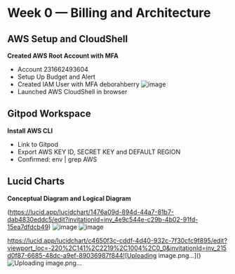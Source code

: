 # Week 0 — Billing and Architecture
## AWS Setup and CloudShell
**Created AWS Root Account with MFA**
+ Account 231662493604
+ Setup Up Budget and Alert
+ Created IAM User with MFA deborahberry
![image](https://github.com/JoyB21/aws-bootcamp-cruddur-2023/assets/66560630/58fa9d89-430c-40d6-a96c-eb5990c83c1b)
+ Launched AWS CloudShell in browser
## Gitpod Workspace
  **Install AWS CLI**
  + Link to Gitpod
  + Export AWS KEY ID, SECRET KEY and DEFAULT REGION
  + Confirmed:  env | grep AWS
## Lucid Charts
**Conceptual Diagram and Logical Diagram**


(https://lucid.app/lucidchart/1476a09d-894d-44a7-81b7-dab4830eddc5/edit?invitationId=inv_4e9c544e-c29b-4b02-91fd-15ea7dfdcb49) ![image](https://github.com/JoyB21/aws-bootcamp-cruddur-2023/assets/66560630/5e46130c-9032-4de7-9d7b-09a41c94f301)
![image](https://github.com/JoyB21/aws-bootcamp-cruddur-2023/assets/66560630/9dabb6a5-db74-4bc2-977e-1ff2a7c8a3f9)


https://lucid.app/lucidchart/c4650f3c-cddf-4d40-932c-7f30cfc9f895/edit?viewport_loc=-220%2C141%2C2219%2C1004%2C0_0&invitationId=inv_215d0f87-6685-48dc-a9ef-89036987f844![Uploading image.png…]()
![Uploading image.png…]()

